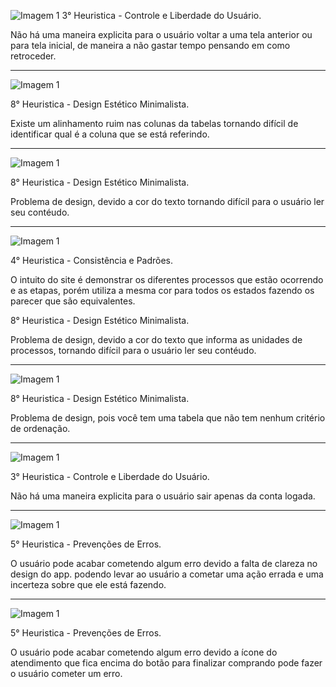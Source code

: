 ![Imagem 1](./img/02.png)
3° Heuristica - Controle e Liberdade do Usuário.

Não há uma maneira explicita para o usuário voltar a uma tela anterior ou para tela inicial, de maneira a não gastar tempo pensando em como retroceder.


---

![Imagem 1](./img/07.png)

8° Heuristica - Design Estético Minimalista.

Existe um alinhamento ruim nas colunas da tabelas tornando difícil de identificar qual é a coluna que se está referindo.

---

![Imagem 1](./img/04.png)

8° Heuristica - Design Estético Minimalista.

Problema de design, devido a cor do texto tornando difícil para o usuário ler seu contéudo.

---

![Imagem 1](./img/05.png)

4° Heuristica - Consistência e Padrões.

O intuito do site é demonstrar os diferentes processos que estão ocorrendo e as etapas, porém utiliza a mesma cor para todos os estados fazendo os parecer que são equivalentes.

8° Heuristica - Design Estético Minimalista.

Problema de design, devido a cor do texto que informa as unidades de processos, tornando difícil para o usuário ler seu contéudo.

---

![Imagem 1](./img/06.png)


8° Heuristica - Design Estético Minimalista.

Problema de design, pois você tem uma tabela que não tem nenhum critério de ordenação.


---


![Imagem 1](./img/03.png)

3° Heuristica - Controle e Liberdade do Usuário.

Não há uma maneira explicita para o usuário sair apenas da conta logada.




---

![Imagem 1](./img/08.jpeg)

5° Heuristica - Prevenções de Erros.

O usuário pode acabar cometendo algum erro devido a falta de clareza no design do app. podendo levar ao usuário a cometar uma ação errada e uma incerteza sobre que ele está fazendo.



---

![Imagem 1](./img/10.jpeg)


5° Heuristica - Prevenções de Erros.

O usuário pode acabar cometendo algum erro devido a ícone do atendimento que fica encima do botão para finalizar comprando pode fazer o usuário cometer um erro.





